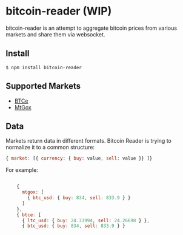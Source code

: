 # bitcoin-reader (WIP)

bitcoin-reader is an attempt to aggregate bitcoin prices from various markets and share them via websocket.

## Install

    $ npm install bitcoin-reader

## Supported Markets

* [BTCe](https://btc-e.com)
* [MtGox](http://mtgox.com‎)


## Data 

Markets return data in different formats. Bitcoin Reader is trying to normalize it to a common structure:

````js
{ market: [{ currency: { buy: value, sell: value }} ]}
````

For example:

````js

    {
      mtgox: [
        { btc_usd: { buy: 834, sell: 833.9 } }
      ]
    },
    { btce: [ 
      { ltc_usd: { buy: 24.33994, sell: 24.26698 } },
      { btc_usd: { buy: 834, sell: 833.9 } }

````